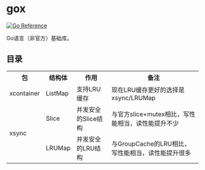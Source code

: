 # gox

[![Go Reference](https://pkg.go.dev/badge/github.com/wencan/gox)](https://pkg.go.dev/github.com/wencan/gox)  


Go语言（非官方）基础库。

## 目录
<table>
    <tr>
        <th>包</th><th>结构体</th><th>作用</th><th>备注</th>
    </tr>
    <tr>
        <td rowspan="1">xcontainer</td><td>ListMap</td><td>支持LRU缓存</td><td>现在LRU缓存更好的选择是xsync/LRUMap</td>
    </tr>
    <tr>
        <td rowspan="2">xsync</td><td>Slice</td><td>并发安全的Slice结构</td><td>与官方slice+mutex相比，写性能相当，读性能提升不少</td>
    </tr>
    <tr>
        <td>LRUMap</td><td>并发安全的LRU结构</td><td>与GroupCache的LRU相比，写性能相当，读性能提升很多</td>
    </tr>
</table>